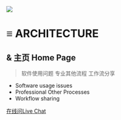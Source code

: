 <!-- _coverpage.md -->

![](https://www.startpage.com/av/proxy-image?piurl=https%3A%2F%2Fencrypted-tbn0.gstatic.com%2Fimages%3Fq%3Dtbn%3AANd9GcSM2ye5RAfP5BWms7GUrrJ-HCf2jAiCmybgNCpgRkwxG0tSjch6%26s&sp=1641623673T8edc9960cd2a3fae6ff9abbbe9978a18f5a07f60df9e757842b9d6c9efeee7f6)

# **≡ ARCHITECTURE**
## & 主页 Home Page
> 软件使用问题 专业其他流程 工作流分享

* Software usage issues 
* Professional Other Processes
* Workflow sharing


[在线问Live Chat](https://app.chaport.com/widget/show.html?appid=61b5dc3d081e5a614003c571)







<!-- Start of 封面背景 -->
<!-- 背景图片 -->


<!-- 背景色 -->









<!--  End of 封面背景 -->

















